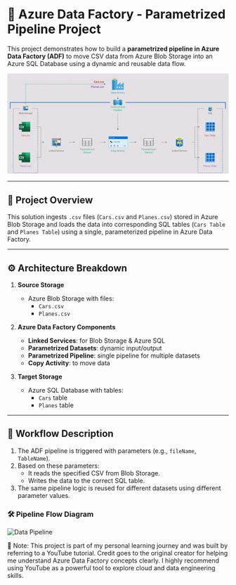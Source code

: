 # 🚀 Azure Data Factory - Parametrized Pipeline Project

This project demonstrates how to build a **parametrized pipeline in Azure Data Factory (ADF)** to move CSV data from Azure Blob Storage into an Azure SQL Database using a dynamic and reusable data flow.

![Architecture](img/1.png)

---

## 📌 Project Overview

This solution ingests `.csv` files (`Cars.csv` and `Planes.csv`) stored in Azure Blob Storage and loads the data into corresponding SQL tables (`Cars Table` and `Planes Table`) using a single, parameterized pipeline in Azure Data Factory.

---

## ⚙️ Architecture Breakdown

1. **Source Storage**  
   - Azure Blob Storage with files:  
     - `Cars.csv`  
     - `Planes.csv`

2. **Azure Data Factory Components**  
   - **Linked Services**: for Blob Storage & Azure SQL  
   - **Parametrized Datasets**: dynamic input/output  
   - **Parametrized Pipeline**: single pipeline for multiple datasets  
   - **Copy Activity**: to move data

3. **Target Storage**  
   - Azure SQL Database with tables:  
     - `Cars` table  
     - `Planes` table

---

## 🔁 Workflow Description

1. The ADF pipeline is triggered with parameters (e.g., `fileName`, `TableName`).
2. Based on these parameters:
   - It reads the specified CSV from Blob Storage.
   - Writes the data to the correct SQL table.
3. The same pipeline logic is reused for different datasets using different parameter values.

### 🛠️ Pipeline Flow Diagram
![Data Pipeline](img/pipeline-diagram.png)

📌 Note: This project is part of my personal learning journey and was built by referring to a YouTube tutorial.
Credit goes to the original creator for helping me understand Azure Data Factory concepts clearly.
I highly recommend using YouTube as a powerful tool to explore cloud and data engineering skills.


